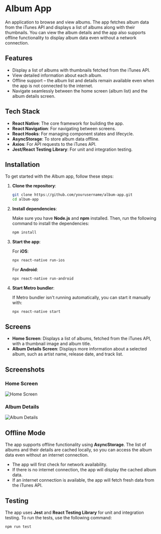 # Album App

An application to browse and view albums. The app fetches album data from the iTunes API and displays a list of albums along with their thumbnails. You can view the album details and the app also supports offline functionality to display album data even without a network connection.

## Features

- Display a list of albums with thumbnails fetched from the iTunes API.
- View detailed information about each album.
- Offline support – the album list and details remain available even when the app is not connected to the internet.
- Navigate seamlessly between the home screen (album list) and the album details screen.

## Tech Stack

- **React Native**: The core framework for building the app.
- **React Navigation**: For navigating between screens.
- **React Hooks**: For managing component states and lifecycle.
- **AsyncStorage**: To store album data offline.
- **Axios**: For API requests to the iTunes API.
- **Jest/React Testing Library**: For unit and integration testing.

## Installation

To get started with the Album app, follow these steps:

1. **Clone the repository**:

    ```bash
    git clone https://github.com/yourusername/album-app.git
    cd album-app
    ```

2. **Install dependencies**:

    Make sure you have **Node.js** and **npm** installed. Then, run the following command to install the dependencies:

    ```bash
    npm install
    ```

3. **Start the app**:

    For **iOS**:

    ```bash
    npx react-native run-ios
    ```

    For **Android**:

    ```bash
    npx react-native run-android
    ```

4. **Start Metro bundler**:

    If Metro bundler isn't running automatically, you can start it manually with:

    ```bash
    npx react-native start
    ```

## Screens

- **Home Screen**: Displays a list of albums, fetched from the iTunes API, with a thumbnail image and album title.
- **Album Details Screen**: Displays more information about a selected album, such as artist name, release date, and track list.

## Screenshots

### Home Screen
![Home Screen](assets/home-screen.png)

### Album Details
![Album Details](assets/album-screen.png)

## Offline Mode

The app supports offline functionality using **AsyncStorage**. The list of albums and their details are cached locally, so you can access the album data even without an internet connection.

- The app will first check for network availability.
- If there is no internet connection, the app will display the cached album data.
- If an internet connection is available, the app will fetch fresh data from the iTunes API.

## Testing

The app uses **Jest** and **React Testing Library** for unit and integration testing. To run the tests, use the following command:

```bash
npm run test
